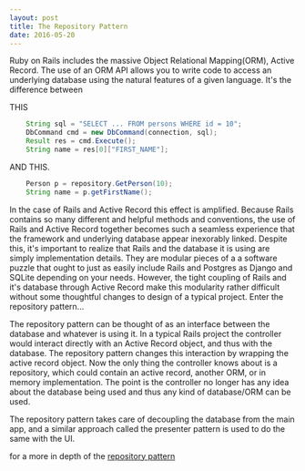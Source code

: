 ```yaml
---
layout: post
title: The Repository Pattern
date: 2016-05-20
---
```


Ruby on Rails includes the massive Object Relational Mapping(ORM),
Active Record. The use of an ORM API allows you to write code to access
an underlying database using the natural features of a given language.
It's the difference between

THIS

```java
    String sql = "SELECT ... FROM persons WHERE id = 10";
    DbCommand cmd = new DbCommand(connection, sql);
    Result res = cmd.Execute();
    String name = res[0]["FIRST_NAME"];
```


AND THIS.

```java
    Person p = repository.GetPerson(10);
    String name = p.getFirstName();
```

In the case of Rails and Active Record this effect is amplified. Because
Rails contains so many different and helpful methods and conventions,
the use of Rails and Active Record together becomes such a seamless
experience that the framework and underlying database appear inexorably
linked. Despite this, it's important to realize that Rails and the
database it is using are simply implementation details. They are modular
pieces of a a software puzzle that ought to just as easily include Rails
and Postgres as Django and SQLite depending on your needs. However, the
tight coupling of Rails and it's database through Active Record make
this modularity rather difficult without some thoughtful changes to
design of a typical project. Enter the repository pattern...

The repository pattern can be thought of as an interface between the
database and whatever is using it. In a typical Rails project the
controller would interact directly with an Active Record object, and
thus with the database. The repository pattern changes this interaction
by wrapping the active record object. Now the only thing the controller
knows about is a repository, which could contain an active record,
another ORM, or in memory implementation. The point is the controller no
longer has any idea about the database being used and thus any kind of
database/ORM can be used.

The repository pattern takes care of decoupling the database from the
main app, and a similar approach called the presenter pattern is used to
do the same with the UI.

for a more in depth of the [repository
pattern](http://blog.8thlight.com/mike-ebert/2013/03/23/the-repository-pattern.html)
